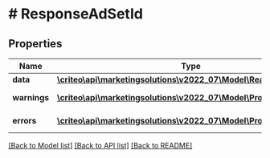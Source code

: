 # # ResponseAdSetId

## Properties

Name | Type | Description | Notes
------------ | ------------- | ------------- | -------------
**data** | [**\criteo\api\marketingsolutions\v2022_07\Model\ReadModelAdSetId**](ReadModelAdSetId.md) |  | [optional]
**warnings** | [**\criteo\api\marketingsolutions\v2022_07\Model\ProblemDetails[]**](ProblemDetails.md) |  | [optional] [readonly]
**errors** | [**\criteo\api\marketingsolutions\v2022_07\Model\ProblemDetails[]**](ProblemDetails.md) |  | [optional] [readonly]

[[Back to Model list]](../../README.md#models) [[Back to API list]](../../README.md#endpoints) [[Back to README]](../../README.md)
